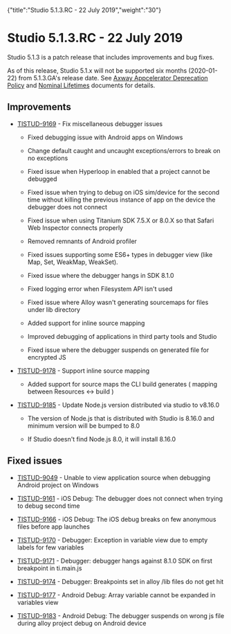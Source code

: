 {"title":"Studio 5.1.3.RC - 22 July 2019","weight":"30"} 

# Studio 5.1.3.RC - 22 July 2019

Studio 5.1.3 is a patch release that includes improvements and bug fixes.

As of this release, Studio 5.1.x will not be supported six months (2020-01-22) from 5.1.3.GA's release date. See [Axway Appcelerator Deprecation Policy](/docs/appc/AMPLIFY_Appcelerator_Services_Overview/Axway_Appcelerator_Deprecation_Policy/) and [Nominal Lifetimes](/docs/appc/AMPLIFY_Appcelerator_Services_Overview/Axway_Appcelerator_Product_Lifecycle/#NominalLifetimes) documents for details.

## Improvements

*   [TISTUD-9169](https://jira.appcelerator.org/browse/TISTUD-9169) - Fix miscellaneous debugger issues
    
    *   Fixed debugging issue with Android apps on Windows
        
    *   Change default caught and uncaught exceptions/errors to break on no exceptions
        
    *   Fixed issue when Hyperloop in enabled that a project cannot be debugged
        
    *   Fixed issue when trying to debug on iOS sim/device for the second time without killing the previous instance of app on the device the debugger does not connect
        
    *   Fixed issue when using Titanium SDK 7.5.X or 8.0.X so that Safari Web Inspector connects properly
        
    *   Removed remnants of Android profiler
        
    *   Fixed issues supporting some ES6+ types in debugger view (like Map, Set, WeakMap, WeakSet).
        
    *   Fixed issue where the debugger hangs in SDK 8.1.0
        
    *   Fixed logging error when Filesystem API isn't used
        
    *   Fixed issue where Alloy wasn't generating sourcemaps for files under lib directory
        
    *   Added support for inline source mapping
        
    *   Improved debugging of applications in third party tools and Studio
        
    *   Fixed issue where the debugger suspends on generated file for encrypted JS
        
*   [TISTUD-9178](https://jira.appcelerator.org/browse/TISTUD-9178) - Support inline source mapping
    
    *   Added support for source maps the CLI build generates ( mapping between Resources <-> build )
        
*   [TISTUD-9185](https://jira.appcelerator.org/browse/TISTUD-9185) - Update Node.js version distributed via studio to v8.16.0
    
    *   The version of Node.js that is distributed with Studio is 8.16.0 and minimum version will be bumped to 8.0
        
    *   If Studio doesn't find Node.js 8.0, it will install 8.16.0
        

## Fixed issues

*   [TISTUD-9049](https://jira.appcelerator.org/browse/TISTUD-9049) - Unable to view application source when debugging Android project on Windows
    
*   [TISTUD-9161](https://jira.appcelerator.org/browse/TISTUD-9161) - iOS Debug: The debugger does not connect when trying to debug second time
    
*   [TISTUD-9166](https://jira.appcelerator.org/browse/TISTUD-9166) - iOS Debug: The iOS debug breaks on few anonymous files before app launches
    
*   [TISTUD-9170](https://jira.appcelerator.org/browse/TISTUD-9170) - Debugger: Exception in variable view due to empty labels for few variables
    
*   [TISTUD-9171](https://jira.appcelerator.org/browse/TISTUD-9171) - Debugger: debugger hangs against 8.1.0 SDK on first breakpoint in ti.main.js
    
*   [TISTUD-9174](https://jira.appcelerator.org/browse/TISTUD-9174) - Debugger: Breakpoints set in alloy /lib files do not get hit
    
*   [TISTUD-9177](https://jira.appcelerator.org/browse/TISTUD-9177) - Android Debug: Array variable cannot be expanded in variables view
    
*   [TISTUD-9183](https://jira.appcelerator.org/browse/TISTUD-9183) - Android Debug: The debugger suspends on wrong js file during alloy project debug on Android device